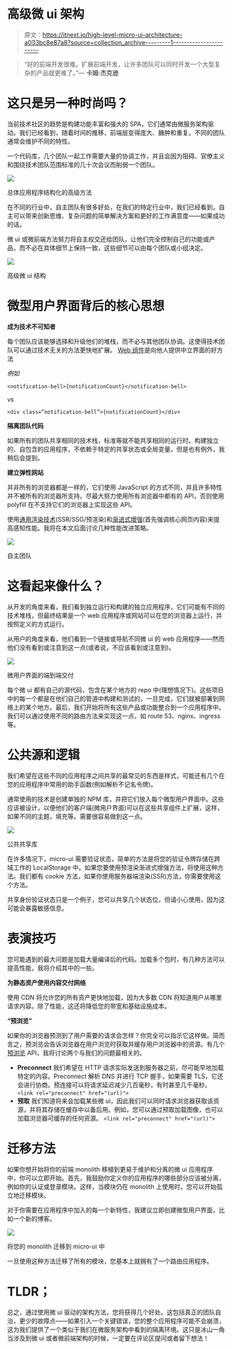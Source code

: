 # 高级微 ui 架构

> 原文：<https://itnext.io/high-level-micro-ui-architecture-a033bc8e87a8?source=collection_archive---------1----------------------->

> “好的前端开发很难。扩展前端开发，让许多团队可以同时开发一个大型复杂的产品就更难了。”— **卡姆·杰克逊**

# 这只是另一种时尚吗？

当前技术社区的趋势是构建功能丰富和强大的 SPA，它们通常由微服务架构驱动。我们已经看到，随着时间的推移，前端层变得庞大、臃肿和重复。不同的团队通常会维护不同的特性。

一个代码库，几个团队一起工作需要大量的协调工作，并且会因为阻碍、官僚主义和围绕技术团队范围标准的几十次会议而削弱一个团队。

![](img/9dc97685fd292a96df217a0de6982d0b.png)

总体应用程序结构化的高级方法

在不同的行业中，自主团队有很多好处，在我们的特定行业中，我们已经看到，自主可以带来创新思维、复杂问题的简单解决方案和更好的工作满意度——如果成功的话。

微 ui 或微前端方法努力将自主权交还给团队，让他们完全控制自己的功能或产品，而不必在具体细节上保持一致，这些细节可以由每个团队或小组决定。

![](img/d57e4de4cc8ebd7424740ad3b01951f6.png)

高级微 ui 结构

# 微型用户界面背后的核心思想

**成为技术不可知者**

每个团队应该能够选择和升级他们的堆栈，而不必与其他团队协调。这使得技术团队可以通过技术无关的方法更快地扩展。 [Web 组件](https://developer.mozilla.org/en-US/docs/Web/Web_Components)是向他人提供中立界面的好方法

*例如*

```
<notification-bell>{notificationCount}</notification-bell>
```

*vs*

```
<div class=”notification-bell”>{notificationCount}</div>
```

**隔离团队代码**

如果所有的团队共享相同的技术栈，标准等就不能共享相同的运行时。构建独立的、自包含的应用程序，不依赖于特定的共享状态或全局变量，但是也有例外，我稍后会提到。

**建立弹性网站**

并非所有的浏览器都是一样的，它们使用 JavaScript 的方式不同，并且许多特性并不被所有的浏览器所支持。尽最大努力使用所有浏览器中都有的 API，否则使用 polyfill 在不支持它们的浏览器上实现这些 API。

使用[通用渲染技术](https://github.com/brillout/awesome-universal-rendering)(SSR/SSG/预渲染)和[渐进式增强](https://www.webfx.com/blog/web-design/progressive-enhancement/)(首先强调核心网页内容)来提高感知性能。我将在本文后面讨论几种性能改进策略。

![](img/542626645cf93f25dbe07e47b2b9f3de.png)

自主团队

# 这看起来像什么？

从开发的角度来看，我们看到独立运行和构建的独立应用程序，它们可能有不同的技术堆栈，但最终结果是一个 web 应用程序或网站可以在您的浏览器上运行，并按照定义的方式运行。

从用户的角度来看，他们看到一个链接或导航不同微 ui 的 web 应用程序——然而他们没有看到或注意到这一点(或者说，不应该看到或注意到)。

![](img/7f357457daae1d692daf410f3042238f.png)

微用户界面的端到端交付

每个微 ui 都有自己的源代码，包含在某个地方的 repo 中(理想情况下)。这些项目中的每一个都是在他们自己的管道中构建和测试的，一旦完成，它们就被部署到网络上的某个地方。最后，我们开始将所有这些产品或功能整合到一个应用程序中。我们可以通过使用不同的路由方法来实现这一点，如 route 53、nginx、ingress 等。

# 公共源和逻辑

我们希望在这些不同的应用程序之间共享的最常见的东西是样式，可能还有几个在您的应用程序中常用的助手函数(例如解析不记名令牌)。

通常使用的技术是创建单独的 NPM 库，并把它们放入每个微型用户界面中。这些应该被设计，以便他们的客户端(微用户界面)可以在这些共享组件上扩展，这样，如果不同的主题，填充等。需要很容易做到这一点。

![](img/c78c1fcf16ae3c248a0f1405ef8a49a1.png)

公共共享库

在许多情况下，micro-ui 需要验证状态，简单的方法是将您的验证令牌存储在跨域工作的 LocalStorage 中。如果您要使用预渲染渐进式增强方法，将使用这种方法。我们都有 cookie 方法，如果你使用服务器端渲染(SSR)方法，你需要使用这个方法。

共享身份验证状态只是一个例子，您可以共享几个状态位，但请小心使用，因为这可能会暴露敏感信息。

# 表演技巧

您可能遇到的最大问题是加载大量编译后的代码。加载多个包时，有几种方法可以提高性能，我将介绍其中的一些。

**为静态资产使用内容交付网络**

使用 CDN 将允许您的所有资产更快地加载，因为大多数 CDN 将知道用户从哪里请求内容。除了性能，这还将降低您的带宽和基础设施成本。

**“预浏览”**

如果你的浏览器预测到了用户需要的请求会怎样？你完全可以指示它这样做。简而言之，预浏览会告诉浏览器在用户浏览时获取并缓存用户浏览器中的资源。有几个[预浏览](https://css-tricks.com/prefetching-preloading-prebrowsing/) API，我将讨论两个与我们的问题最相关的。

*   **Preconnect**
    我们希望在 HTTP 请求实际发送到服务器之前，尽可能早地加载特定的内容。Preconnect 解析 DNS 并进行 TCP 握手，如果需要 TLS，它还会进行协商。预连接可以将请求延迟减少几百毫秒，有时甚至几千毫秒。
    `<link rel="preconnect" href="(url)">`
*   **预取** 我们知道将来会加载某些微 ui，因此我们可以同时请求浏览器获取该资源，并将其存储在缓存中以备后用。例如，您可以通过预取加载图像，也可以加载浏览器可缓存的任何资源。
    `<link rel="preconnect" href="(url)">`

# 迁移方法

如果你想开始将你的前端 monolith 移植到更易于维护和分离的微 ui 应用程序中，你可以立即开始。首先，我鼓励你定义你的应用程序的哪些部分应该被分离，例如你的认证或登录模块。这样，当模块仍在 monolith 上使用时，您可以开始孤立地迁移模块。

对于你需要在应用程序中加入的每一个新特性，我建议立即创建微型用户界面，比如一个新的博客。

![](img/a372da967a9889b9465bfcfef9bc4658.png)

将您的 monolith 迁移到 micro-ui 中

一旦使用这种方法迁移了所有的模块，您基本上就拥有了一个路由应用程序。

# TLDR；

总之，通过使用微 ui 驱动的架构方法，您将获得几个好处。这包括真正的团队自治，更少的故障点——如果引入一个关键错误，您的整个应用程序可能不会崩溃，这为我们提供了一个类似于我们在微服务架构中看到的隔离环境。这只是冰山一角当涉及到微 ui 或者微前端架构的时候，一定要在评论区提问或者留下想法！